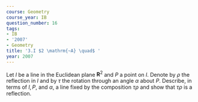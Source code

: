 ```yaml
---
course: Geometry
course_year: IB
question_number: 16
tags:
- IB
- '2007'
- Geometry
title: '3.I $2 \mathrm{~A} \quad$ '
year: 2007
---
```



Let $l$ be a line in the Euclidean plane $\mathbf{R}^{2}$ and $P$ a point on $l$. Denote by $\rho$ the reflection in $l$ and by $\tau$ the rotation through an angle $\alpha$ about $P$. Describe, in terms of $l, P$, and $\alpha$, a line fixed by the composition $\tau \rho$ and show that $\tau \rho$ is a reflection.